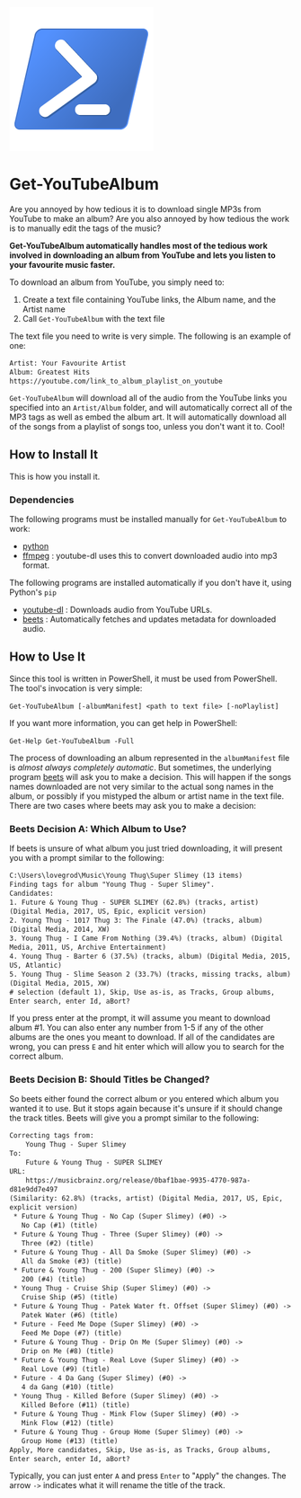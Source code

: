 ![PowerShell](powershell.png)

# Get-YouTubeAlbum

Are you annoyed by how tedious it is to download single MP3s from YouTube to make an album? Are you also annoyed by how tedious the work is to manually edit the tags of the music?

**Get-YouTubeAlbum automatically handles most of the tedious work involved in downloading an album from YouTube and lets you listen to your favourite music faster.**

To download an album from YouTube, you simply need to:

1. Create a text file containing YouTube links, the Album name, and the Artist name
2. Call `Get-YouTubeAlbum` with the text file

The text file you need to write is very simple. The following is an example of one:

```
Artist: Your Favourite Artist
Album: Greatest Hits
https://youtube.com/link_to_album_playlist_on_youtube
```

`Get-YouTubeAlbum` will download all of the audio from the YouTube links you specified into an `Artist/Album` folder, and will automatically correct all of the MP3 tags as well as embed the album art. It will automatically download all of the songs from a playlist of songs too, unless you don't want it to. Cool!

## How to Install It

This is how you install it.

### Dependencies

The following programs must be installed manually for `Get-YouTubeAlbum` to work:

- [python](https://python.org)
- [ffmpeg](https://ffmpeg.org) : youtube-dl uses this to convert downloaded audio into mp3 format.

The following programs are installed automatically if you don't have it, using Python's `pip`

- [youtube-dl](https://ytdl-org.github.io/youtube-dl/index.html) : Downloads audio from YouTube URLs.
- [beets](https://beets.io) : Automatically fetches and updates metadata for downloaded audio.

## How to Use It

Since this tool is written in PowerShell, it must be used from PowerShell. The tool's invocation is very simple:

`Get-YouTubeAlbum [-albumManifest] <path to text file> [-noPlaylist]`

If you want more information, you can get help in PowerShell:

`Get-Help Get-YouTubeAlbum -Full`

The process of downloading an album represented in the `albumManifest` file is *almost always completely automatic*. But sometimes, the underlying program [beets](https://beets.io) will ask you to make a decision. This will happen if the songs names downloaded are not very similar to the actual song names in the album, or possibly if you mistyped the album or artist name in the text file. There are two cases where beets may ask you to make a decision:

### Beets Decision A: Which Album to Use?

If beets is unsure of what album you just tried downloading, it will present you with a prompt similar to the following:

```
C:\Users\lovegrod\Music\Young Thug\Super Slimey (13 items)
Finding tags for album "Young Thug - Super Slimey".
Candidates:
1. Future & Young Thug - SUPER SLIMEY (62.8%) (tracks, artist) (Digital Media, 2017, US, Epic, explicit version)
2. Young Thug - 1017 Thug 3: The Finale (47.0%) (tracks, album) (Digital Media, 2014, XW)
3. Young Thug - I Came From Nothing (39.4%) (tracks, album) (Digital Media, 2011, US, Archive Entertainment)
4. Young Thug - Barter 6 (37.5%) (tracks, album) (Digital Media, 2015, US, Atlantic)
5. Young Thug - Slime Season 2 (33.7%) (tracks, missing tracks, album) (Digital Media, 2015, XW)
# selection (default 1), Skip, Use as-is, as Tracks, Group albums,
Enter search, enter Id, aBort?
```

If you press enter at the prompt, it will assume you meant to download album #1. You can also enter any number from 1-5 if any of the other albums are the ones you meant to download. If all of the candidates are wrong, you can press `E` and hit enter which will allow you to search for the correct album.

### Beets Decision B: Should Titles be Changed?

So beets either found the correct album or you entered which album you wanted it to use. But it stops again because it's unsure if it should change the track titles. Beets will give you a prompt similar to the following:

```
Correcting tags from:
    Young Thug - Super Slimey
To:
    Future & Young Thug - SUPER SLIMEY
URL:
    https://musicbrainz.org/release/0baf1bae-9935-4770-987a-d81e9dd7e497
(Similarity: 62.8%) (tracks, artist) (Digital Media, 2017, US, Epic, explicit version)
 * Future & Young Thug - No Cap (Super Slimey) (#0) ->
   No Cap (#1) (title)
 * Future & Young Thug - Three (Super Slimey) (#0) ->
   Three (#2) (title)
 * Future & Young Thug - All Da Smoke (Super Slimey) (#0) ->
   All da Smoke (#3) (title)
 * Future & Young Thug - 200 (Super Slimey) (#0) ->
   200 (#4) (title)
 * Young Thug - Cruise Ship (Super Slimey) (#0) ->
   Cruise Ship (#5) (title)
 * Future & Young Thug - Patek Water ft. Offset (Super Slimey) (#0) ->
   Patek Water (#6) (title)
 * Future - Feed Me Dope (Super Slimey) (#0) ->
   Feed Me Dope (#7) (title)
 * Future & Young Thug - Drip On Me (Super Slimey) (#0) ->
   Drip on Me (#8) (title)
 * Future & Young Thug - Real Love (Super Slimey) (#0) ->
   Real Love (#9) (title)
 * Future - 4 Da Gang (Super Slimey) (#0) ->
   4 da Gang (#10) (title)
 * Young Thug - Killed Before (Super Slimey) (#0) ->
   Killed Before (#11) (title)
 * Future & Young Thug - Mink Flow (Super Slimey) (#0) ->
   Mink Flow (#12) (title)
 * Future & Young Thug - Group Home (Super Slimey) (#0) ->
   Group Home (#13) (title)
Apply, More candidates, Skip, Use as-is, as Tracks, Group albums,
Enter search, enter Id, aBort?
```

Typically, you can just enter `A` and press `Enter` to "`A`pply" the changes. The arrow `->` indicates what it will rename the title of the track.